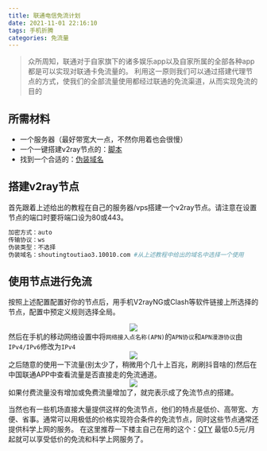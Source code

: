```yaml
---
title: 联通电信免流计划
date: 2021-11-01 22:16:10
tags: 手机折腾
categories: 免流量
---
```

>众所周知，联通对于自家旗下的诸多娱乐app以及自家所属的全部各种app都是可以实现对联通卡免流量的。
>利用这一原则我们可以通过搭建代理节点的方式，使我们的全部流量使用都经过联通的免流渠道，从而实现免流的目的

## 所需材料

* 一个服务器（最好带宽大一点，不然你用着也会很慢）
* 一个一键搭建v2ray节点的：[脚本](https://v2raytech.com/centos-one-click-install-v2ray/)
* 找到一个合适的：[伪装域名](https://www.qtyunblog.com/index.php/2021/08/21/%e4%b8%89%e7%bd%91%e5%85%a8%e5%9b%bd%e5%85%8d%e6%b5%81%e6%b7%b7%e6%b7%86%e5%8f%82%e8%80%83/)

## 搭建v2ray节点

首先跟着上述给出的教程在自己的服务器/vps搭建一个v2ray节点。请注意在设置节点的端口时要将端口设为80或443。

```bash
加密方式：auto
传输协议：ws
伪装类型：不选择
伪装域名：shoutingtoutiao3.10010.com #从上述教程中给出的域名中选择一个使用
```
## 使用节点进行免流
按照上述配置配置好你的节点后，用手机V2rayNG或Clash等软件链接上所选择的节点，配置中预定义规则选择全局。
<center>
<a target="_blank" rel="noopener" href="https://www.qtyunblog.com/wp-content/uploads/2021/08/98a6098e5317c1a.jpg" data-fancybox="images" data-caption="插图"><img src="https://www.qtyunblog.com/wp-content/uploads/2021/08/98a6098e5317c1a.jpg" /></a>
</center>
然后在手机的移动网络设置中将<code>网络接入点名称(APN)</code>的<code>APN协议</code>和<code>APN漫游协议</code>由<code>IPv4/IPv6</code>修改为<code>IPv4</code>
<center>
<a target="_blank" rel="noopener" href="https://www.qtyunblog.com/wp-content/uploads/2021/08/feed044b7ab9224.jpg" data-fancybox="images" data-caption="插图"><img src="https://www.qtyunblog.com/wp-content/uploads/2021/08/feed044b7ab9224.jpg" /></a>
</center>
之后随意的使用一下流量(别太少了，稍微用个几十上百兆，刷刷抖音啥的)然后在中国联通APP中查看流量是否直接走的免流通道。
<center>
<a target="_blank" rel="noopener" href="https://cloudpic.m-l.cc/images/2021/11/01/Screenshot_20211101225318.png" data-fancybox="images" data-caption="Screenshot_20211101225318.png"><img src="https://cloudpic.m-l.cc/images/2021/11/01/Screenshot_20211101225318.png" /></a>
</center>
如果付费流量没有增加或免费流量增加了，就完表示成了免流节点的搭建。

当然也有一些机场直接大量提供这样的免流节点，他们的特点是低价、高带宽、方便、省事。通常可以用极低的价格实现符合条件的免流节点，同时这些节点通常还提供科学上网的服务。
在这里推荐一下楼主自己在用的这个：[QTY](https://www.qtycloud.xyz/auth/register?code=Lm02) 最低0.5元/月起就可以享受低价的免流和科学上网服务了。
